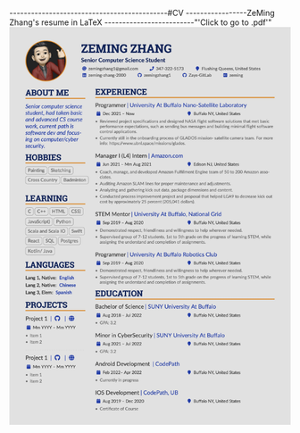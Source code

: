 --------------------------------------------#CV
-----------------ZeMing Zhang's resume in LaTeX
-------------------------"'Click to go to .pdf'"
[![name](https://github.com/zemingzhang1/CV/blob/main/ZeMing-Zhang.jpg)](https://github.com/zemingzhang1/CV/blob/main/ZeMing-Zhang.pdf)
